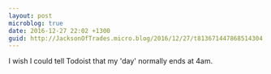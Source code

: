 ```yaml
---
layout: post
microblog: true
date: 2016-12-27 22:02 +1300
guid: http://JacksonOfTrades.micro.blog/2016/12/27/t813671447868514304.html
---
```

I wish I could tell Todoist that my 'day'  normally ends at 4am.

